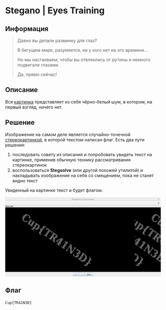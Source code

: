 # Stegano | Eyes Training

## Информация

> Давно вы делали разминку для глаз? 
> 
> В бегущем мире, разумеется, ни у кого нет на это времени...
> 
> Но мы настаиваем, чтобы вы отвлеклись от рутины и немного подвигали глазами.
> 
> Да, прямо сейчас!


## Описание

Вся [картинка](task/training.png) представляет из себя чёрно-белый шум, в котором, на первый взгляд, ничего нет. 


## Решение

Изображение на самом деле является случайно-точечной [стереокартинкой](https://en.wikipedia.org/wiki/Autostereogram), в которой текстом написан флаг. Есть два пути решения:

1. последовать совету из описания и попробовать увидеть текст на картинке, применив обычную технику рассматривания стереокартинок
2. воспользоваться **Stegsolve** (или другой похожей утилитой) и накладывать изображение на себя со смещением, пока не станет видно текст 

Увиденный на картинке текст и будет флагом.

![пример решения через Stegsolve](writeup/stegsolve.png)


## Флаг

`Cup{TR41N3D}`
